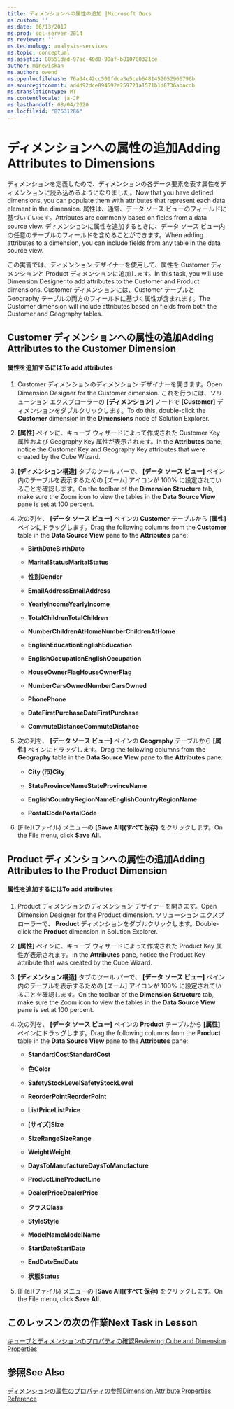 ```yaml
---
title: ディメンションへの属性の追加 |Microsoft Docs
ms.custom: ''
ms.date: 06/13/2017
ms.prod: sql-server-2014
ms.reviewer: ''
ms.technology: analysis-services
ms.topic: conceptual
ms.assetid: 80551dad-97ac-40d0-90af-b810780321ce
author: minewiskan
ms.author: owend
ms.openlocfilehash: 76a04c42cc501fdca3e5ceb6481452052966796b
ms.sourcegitcommit: ad4d92dce894592a259721a1571b1d8736abacdb
ms.translationtype: MT
ms.contentlocale: ja-JP
ms.lasthandoff: 08/04/2020
ms.locfileid: "87631286"
---
```

# <a name="adding-attributes-to-dimensions"></a><span data-ttu-id="ee43a-102">ディメンションへの属性の追加</span><span class="sxs-lookup"><span data-stu-id="ee43a-102">Adding Attributes to Dimensions</span></span>
  <span data-ttu-id="ee43a-103">ディメンションを定義したので、ディメンションの各データ要素を表す属性をディメンションに読み込めるようになりました。</span><span class="sxs-lookup"><span data-stu-id="ee43a-103">Now that you have defined dimensions, you can populate them with attributes that represent each data element in the dimension.</span></span> <span data-ttu-id="ee43a-104">属性は、通常、データ ソース ビューのフィールドに基づいています。</span><span class="sxs-lookup"><span data-stu-id="ee43a-104">Attributes are commonly based on fields from a data source view.</span></span> <span data-ttu-id="ee43a-105">ディメンションに属性を追加するときに、データ ソース ビュー内の任意のテーブルのフィールドを含めることができます。</span><span class="sxs-lookup"><span data-stu-id="ee43a-105">When adding attributes to a dimension, you can include fields from any table in the data source view.</span></span>  
  
 <span data-ttu-id="ee43a-106">この実習では、ディメンション デザイナーを使用して、属性を Customer ディメンションと Product ディメンションに追加します。</span><span class="sxs-lookup"><span data-stu-id="ee43a-106">In this task, you will use Dimension Designer to add attributes to the Customer and Product dimensions.</span></span> <span data-ttu-id="ee43a-107">Customer ディメンションには、Customer テーブルと Geography テーブルの両方のフィールドに基づく属性が含まれます。</span><span class="sxs-lookup"><span data-stu-id="ee43a-107">The Customer dimension will include attributes based on fields from both the Customer and Geography tables.</span></span>  
  
## <a name="adding-attributes-to-the-customer-dimension"></a><span data-ttu-id="ee43a-108">Customer ディメンションへの属性の追加</span><span class="sxs-lookup"><span data-stu-id="ee43a-108">Adding Attributes to the Customer Dimension</span></span>  
  
#### <a name="to-add-attributes"></a><span data-ttu-id="ee43a-109">属性を追加するには</span><span class="sxs-lookup"><span data-stu-id="ee43a-109">To add attributes</span></span>  
  
1.  <span data-ttu-id="ee43a-110">Customer ディメンションのディメンション デザイナーを開きます。</span><span class="sxs-lookup"><span data-stu-id="ee43a-110">Open Dimension Designer for the Customer dimension.</span></span> <span data-ttu-id="ee43a-111">これを行うには、ソリューション エクスプローラーの **[ディメンション]** ノードで **[Customer]** ディメンションをダブルクリックします。</span><span class="sxs-lookup"><span data-stu-id="ee43a-111">To do this, double-click the **Customer** dimension in the **Dimensions** node of Solution Explorer.</span></span>  
  
2.  <span data-ttu-id="ee43a-112">**[属性]** ペインに、キューブ ウィザードによって作成された Customer Key 属性および Geography Key 属性が表示されます。</span><span class="sxs-lookup"><span data-stu-id="ee43a-112">In the **Attributes** pane, notice the Customer Key and Geography Key attributes that were created by the Cube Wizard.</span></span>  
  
3.  <span data-ttu-id="ee43a-113">**[ディメンション構造]** タブのツール バーで、 **[データ ソース ビュー]** ペイン内のテーブルを表示するための [ズーム] アイコンが 100% に設定されていることを確認します。</span><span class="sxs-lookup"><span data-stu-id="ee43a-113">On the toolbar of the **Dimension Structure** tab, make sure the Zoom icon to view the tables in the **Data Source View** pane is set at 100 percent.</span></span>  
  
4.  <span data-ttu-id="ee43a-114">次の列を、 **[データ ソース ビュー]** ペインの **Customer** テーブルから **[属性]** ペインにドラッグします。</span><span class="sxs-lookup"><span data-stu-id="ee43a-114">Drag the following columns from the **Customer** table in the **Data Source View** pane to the **Attributes** pane:</span></span>  
  
    -   <span data-ttu-id="ee43a-115">**BirthDate**</span><span class="sxs-lookup"><span data-stu-id="ee43a-115">**BirthDate**</span></span>  
  
    -   <span data-ttu-id="ee43a-116">**MaritalStatus**</span><span class="sxs-lookup"><span data-stu-id="ee43a-116">**MaritalStatus**</span></span>  
  
    -   <span data-ttu-id="ee43a-117">**性別**</span><span class="sxs-lookup"><span data-stu-id="ee43a-117">**Gender**</span></span>  
  
    -   <span data-ttu-id="ee43a-118">**EmailAddress**</span><span class="sxs-lookup"><span data-stu-id="ee43a-118">**EmailAddress**</span></span>  
  
    -   <span data-ttu-id="ee43a-119">**YearlyIncome**</span><span class="sxs-lookup"><span data-stu-id="ee43a-119">**YearlyIncome**</span></span>  
  
    -   <span data-ttu-id="ee43a-120">**TotalChildren**</span><span class="sxs-lookup"><span data-stu-id="ee43a-120">**TotalChildren**</span></span>  
  
    -   <span data-ttu-id="ee43a-121">**NumberChildrenAtHome**</span><span class="sxs-lookup"><span data-stu-id="ee43a-121">**NumberChildrenAtHome**</span></span>  
  
    -   <span data-ttu-id="ee43a-122">**EnglishEducation**</span><span class="sxs-lookup"><span data-stu-id="ee43a-122">**EnglishEducation**</span></span>  
  
    -   <span data-ttu-id="ee43a-123">**EnglishOccupation**</span><span class="sxs-lookup"><span data-stu-id="ee43a-123">**EnglishOccupation**</span></span>  
  
    -   <span data-ttu-id="ee43a-124">**HouseOwnerFlag**</span><span class="sxs-lookup"><span data-stu-id="ee43a-124">**HouseOwnerFlag**</span></span>  
  
    -   <span data-ttu-id="ee43a-125">**NumberCarsOwned**</span><span class="sxs-lookup"><span data-stu-id="ee43a-125">**NumberCarsOwned**</span></span>  
  
    -   <span data-ttu-id="ee43a-126">**Phone**</span><span class="sxs-lookup"><span data-stu-id="ee43a-126">**Phone**</span></span>  
  
    -   <span data-ttu-id="ee43a-127">**DateFirstPurchase**</span><span class="sxs-lookup"><span data-stu-id="ee43a-127">**DateFirstPurchase**</span></span>  
  
    -   <span data-ttu-id="ee43a-128">**CommuteDistance**</span><span class="sxs-lookup"><span data-stu-id="ee43a-128">**CommuteDistance**</span></span>  
  
5.  <span data-ttu-id="ee43a-129">次の列を、 **[データ ソース ビュー]** ペインの **Geography** テーブルから **[属性]** ペインにドラッグします。</span><span class="sxs-lookup"><span data-stu-id="ee43a-129">Drag the following columns from the **Geography** table in the **Data Source View** pane to the **Attributes** pane:</span></span>  
  
    -   <span data-ttu-id="ee43a-130">**City (市)**</span><span class="sxs-lookup"><span data-stu-id="ee43a-130">**City**</span></span>  
  
    -   <span data-ttu-id="ee43a-131">**StateProvinceName**</span><span class="sxs-lookup"><span data-stu-id="ee43a-131">**StateProvinceName**</span></span>  
  
    -   <span data-ttu-id="ee43a-132">**EnglishCountryRegionName**</span><span class="sxs-lookup"><span data-stu-id="ee43a-132">**EnglishCountryRegionName**</span></span>  
  
    -   <span data-ttu-id="ee43a-133">**PostalCode**</span><span class="sxs-lookup"><span data-stu-id="ee43a-133">**PostalCode**</span></span>  
  
6.  <span data-ttu-id="ee43a-134">[File]\(ファイル\) メニューの **[Save All]\(すべて保存\)** をクリックします。</span><span class="sxs-lookup"><span data-stu-id="ee43a-134">On the File menu, click **Save All**.</span></span>  
  
## <a name="adding-attributes-to-the-product-dimension"></a><span data-ttu-id="ee43a-135">Product ディメンションへの属性の追加</span><span class="sxs-lookup"><span data-stu-id="ee43a-135">Adding Attributes to the Product Dimension</span></span>  
  
#### <a name="to-add-attributes"></a><span data-ttu-id="ee43a-136">属性を追加するには</span><span class="sxs-lookup"><span data-stu-id="ee43a-136">To add attributes</span></span>  
  
1.  <span data-ttu-id="ee43a-137">Product ディメンションのディメンション デザイナーを開きます。</span><span class="sxs-lookup"><span data-stu-id="ee43a-137">Open Dimension Designer for the Product dimension.</span></span> <span data-ttu-id="ee43a-138">ソリューション エクスプローラーで、 **Product** ディメンションをダブルクリックします。</span><span class="sxs-lookup"><span data-stu-id="ee43a-138">Double-click the **Product** dimension in Solution Explorer.</span></span>  
  
2.  <span data-ttu-id="ee43a-139">**[属性]** ペインに、キューブ ウィザードによって作成された Product Key 属性が表示されます。</span><span class="sxs-lookup"><span data-stu-id="ee43a-139">In the **Attributes** pane, notice the Product Key attribute that was created by the Cube Wizard.</span></span>  
  
3.  <span data-ttu-id="ee43a-140">**[ディメンション構造]** タブのツール バーで、 **[データ ソース ビュー]** ペイン内のテーブルを表示するための [ズーム] アイコンが 100% に設定されていることを確認します。</span><span class="sxs-lookup"><span data-stu-id="ee43a-140">On the toolbar of the **Dimension Structure** tab, make sure the Zoom icon to view the tables in the **Data Source View** pane is set at 100 percent.</span></span>  
  
4.  <span data-ttu-id="ee43a-141">次の列を、 **[データ ソース ビュー]** ペインの **Product** テーブルから **[属性]** ペインにドラッグします。</span><span class="sxs-lookup"><span data-stu-id="ee43a-141">Drag the following columns from the **Product** table in the **Data Source View** pane to the **Attributes** pane:</span></span>  
  
    -   <span data-ttu-id="ee43a-142">**StandardCost**</span><span class="sxs-lookup"><span data-stu-id="ee43a-142">**StandardCost**</span></span>  
  
    -   <span data-ttu-id="ee43a-143">**色**</span><span class="sxs-lookup"><span data-stu-id="ee43a-143">**Color**</span></span>  
  
    -   <span data-ttu-id="ee43a-144">**SafetyStockLevel**</span><span class="sxs-lookup"><span data-stu-id="ee43a-144">**SafetyStockLevel**</span></span>  
  
    -   <span data-ttu-id="ee43a-145">**ReorderPoint**</span><span class="sxs-lookup"><span data-stu-id="ee43a-145">**ReorderPoint**</span></span>  
  
    -   <span data-ttu-id="ee43a-146">**ListPrice**</span><span class="sxs-lookup"><span data-stu-id="ee43a-146">**ListPrice**</span></span>  
  
    -   <span data-ttu-id="ee43a-147">**[サイズ]**</span><span class="sxs-lookup"><span data-stu-id="ee43a-147">**Size**</span></span>  
  
    -   <span data-ttu-id="ee43a-148">**SizeRange**</span><span class="sxs-lookup"><span data-stu-id="ee43a-148">**SizeRange**</span></span>  
  
    -   <span data-ttu-id="ee43a-149">**Weight**</span><span class="sxs-lookup"><span data-stu-id="ee43a-149">**Weight**</span></span>  
  
    -   <span data-ttu-id="ee43a-150">**DaysToManufacture**</span><span class="sxs-lookup"><span data-stu-id="ee43a-150">**DaysToManufacture**</span></span>  
  
    -   <span data-ttu-id="ee43a-151">**ProductLine**</span><span class="sxs-lookup"><span data-stu-id="ee43a-151">**ProductLine**</span></span>  
  
    -   <span data-ttu-id="ee43a-152">**DealerPrice**</span><span class="sxs-lookup"><span data-stu-id="ee43a-152">**DealerPrice**</span></span>  
  
    -   <span data-ttu-id="ee43a-153">**クラス**</span><span class="sxs-lookup"><span data-stu-id="ee43a-153">**Class**</span></span>  
  
    -   <span data-ttu-id="ee43a-154">**Style**</span><span class="sxs-lookup"><span data-stu-id="ee43a-154">**Style**</span></span>  
  
    -   <span data-ttu-id="ee43a-155">**ModelName**</span><span class="sxs-lookup"><span data-stu-id="ee43a-155">**ModelName**</span></span>  
  
    -   <span data-ttu-id="ee43a-156">**StartDate**</span><span class="sxs-lookup"><span data-stu-id="ee43a-156">**StartDate**</span></span>  
  
    -   <span data-ttu-id="ee43a-157">**EndDate**</span><span class="sxs-lookup"><span data-stu-id="ee43a-157">**EndDate**</span></span>  
  
    -   <span data-ttu-id="ee43a-158">**状態**</span><span class="sxs-lookup"><span data-stu-id="ee43a-158">**Status**</span></span>  
  
5.  <span data-ttu-id="ee43a-159">[File]\(ファイル\) メニューの **[Save All]\(すべて保存\)** をクリックします。</span><span class="sxs-lookup"><span data-stu-id="ee43a-159">On the File menu, click **Save All**.</span></span>  
  
## <a name="next-task-in-lesson"></a><span data-ttu-id="ee43a-160">このレッスンの次の作業</span><span class="sxs-lookup"><span data-stu-id="ee43a-160">Next Task in Lesson</span></span>  
 [<span data-ttu-id="ee43a-161">キューブとディメンションのプロパティの確認</span><span class="sxs-lookup"><span data-stu-id="ee43a-161">Reviewing Cube and Dimension Properties</span></span>](lesson-2-4-reviewing-cube-and-dimension-properties.md)  
  
## <a name="see-also"></a><span data-ttu-id="ee43a-162">参照</span><span class="sxs-lookup"><span data-stu-id="ee43a-162">See Also</span></span>  
 [<span data-ttu-id="ee43a-163">ディメンションの属性のプロパティの参照</span><span class="sxs-lookup"><span data-stu-id="ee43a-163">Dimension Attribute Properties Reference</span></span>](multidimensional-models/dimension-attribute-properties-reference.md)  
  
  
